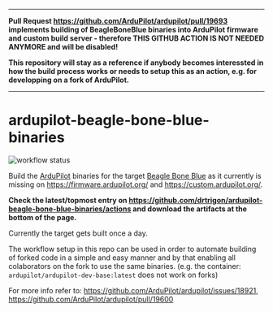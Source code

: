 ***

**Pull Request https://github.com/ArduPilot/ardupilot/pull/19693 implements building of BeagleBoneBlue binaries into ArduPilot firmware and custom build server - therefore THIS GITHUB ACTION IS NOT NEEDED ANYMORE and will be disabled!**

**This repository will stay as a reference if anybody becomes interessted in how the build process works or needs to setup this as an action, e.g. for developping on a fork of ArduPilot.**
***

# ardupilot-beagle-bone-blue-binaries

![workflow status](https://github.com/drtrigon/ardupilot-beagle-bone-blue-binaries/actions/workflows/ardupilot-beagle-bone-blue-binaries.yml/badge.svg)

Build the [ArduPilot](https://github.com/ArduPilot/ardupilot) binaries for the target [Beagle Bone Blue](https://ardupilot.org/copter/docs/common-beagle-bone-blue.html) as it currently is missing on https://firmware.ardupilot.org/ and https://custom.ardupilot.org/.

**Check the latest/topmost entry on https://github.com/drtrigon/ardupilot-beagle-bone-blue-binaries/actions and download the artifacts at the bottom of the page.**

Currently the target gets built once a day.

The workflow setup in this repo can be used in order to automate building of forked code in a simple and easy manner and by that enabling all colaborators on the fork to use the same binaries. (e.g. the container: `ardupilot/ardupilot-dev-base:latest` does not work on forks)

For more info refer to: https://github.com/ArduPilot/ardupilot/issues/18921, https://github.com/ArduPilot/ardupilot/pull/19600
